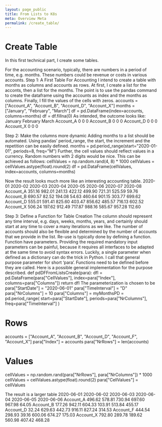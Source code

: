```yaml
---
layout: page_public
title: From Lists to K8s
meta: Overview Meta
permalink: /create_table/
---
```


# Create Table

In this first technical part, I create some tables.

For the accounting scenario, typically, there are numbers in a period of time, e.g. months. These numbers could be revenue or costs in various accounts.
Step 1: A First Table For Accounting
I intend to create a table with months as columns and accounts as rows. At first, I create a list for the acconts, then a list for the months. The point is to use the pandas command to create the dataframe using the accounts as index and the months as columns. Finally, I fill the values of the cells with zeros.
accounts = ["Account_A", "Account_B", "Account_D", "Account_X"]
months = ["January", "February", "March"]
df = pd.DataFrame(index=accounts, columns=months) 
df = df.fillna(0)
As intended, the outcome looks like:
           January  February  March
Account_A        0         0      0
Account_B        0         0      0
Account_D        0         0      0
Account_X        0         0      0

Step 2: Make the columns more dynamic 
Adding months to a list should be automated. Using pandas’ period_range, the start, the increment and the repetition can be easily defined.
months = pd.period_range(start="2020-01-01", periods=8, freq="M")
Further, the cell values should reflect values in a currency. Random numbers with 2 digits would be nice.
This can be achieved as follows:
cellValues = np.random.rand(4, 8) * 1000
cellValues = cellValues.astype(float).round(2)
df = pd.DataFrame(cellValues, index=accounts, columns=months)

Now the result looks much more like an interesting accounting table.
           2020-01  2020-02  2020-03  2020-04  2020-05  2020-06  2020-07  2020-08
Account_A   351.16   982.01   241.13   422.12   499.90   721.31   525.59    59.76
Account_B   690.57    82.52   194.08    54.63   460.64   901.15   303.77   699.62
Account_D   555.01   591.41   825.60   403.47   856.62   485.57   716.13   602.52
Account_X   506.24   197.62   912.49   717.87   988.16   585.67   957.28   112.60



Step 3: Define a Function for Table Creation
The column should represent any time interval, e.g. days, weeks, months, years, and certainly should start at any time to cover a many iterations as we like.
The number of accounts should also be flexible and determined by the number of accounts that we provide in the list. 
Re-use is typically done by defining a function. Function have parameters. Providing the required mandatory input parameters can be painful, because it requires all interfaces to be adapted at the same time to avoid syntax errors. Luckily, a single parameter when defined as a dictionary can do the trick in Python. I call that general purpose parameter for short ‘para’. 
Functions need to be defined before they are called. Here is a possible general implementation for the purpose described.
def pdDFFromListsCreate(para):
    dfl = pd.DataFrame(para["CellValues"], index=para["Index"], columns=para["Columns"])
    return dfl
The parameterization is chosen to be 
para["StartDate"] = "2020-06-01"
para["TimeInterval"] = "D"
para["NrColumns"] = 10
para["Columns"] = myMonthsPD = pd.period_range(
    start=para["StartDate"], periods=para["NrColumns"], freq=para["TimeInterval"]
)
# Rows
accounts = ["Account_A", "Account_B", "Account_D", "Account_F", "Account_X"]
para["Index"] = accounts
para["NrRows"] = len(accounts)
# Values
cellValues = np.random.rand(para["NrRows"], para["NrColumns"]) * 1000
cellValues = cellValues.astype(float).round(2)
para["CellValues"] = cellValues


The result is a larger table
           2020-06-01  2020-06-02  2020-06-03  2020-06-04  2020-06-05  2020-06-06
Account_A      496.62      578.81      730.94      697.60      967.98       64.05
Account_B      177.26      942.11      604.33      103.91      513.84      455.17
Account_D       32.24      629.63      442.73      916.11      827.24      314.53
Account_F      444.54      298.93       39.16      600.06      674.27      175.03
Account_X      792.80      289.78      189.62      560.98      407.42      468.28
